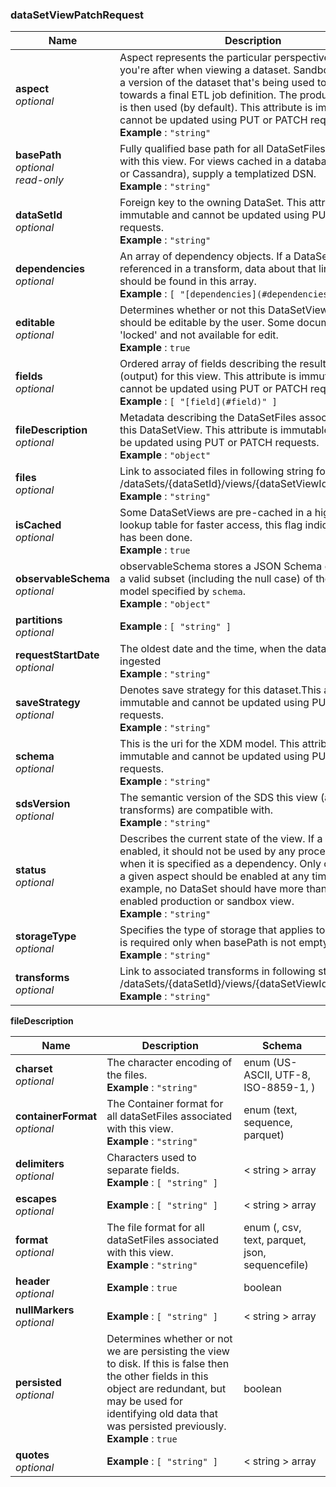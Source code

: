 
<a name="datasetviewpatchrequest"></a>
### dataSetViewPatchRequest

|Name|Description|Schema|
|---|---|---|
|**aspect**  <br>*optional*|Aspect represents the particular perspective or target you're after when viewing a dataset. Sandbox views are a version of the dataset that's being used to iterate towards a final ETL job definition. The production aspect is then used (by default). This attribute is immutable and cannot be updated using PUT or PATCH requests.  <br>**Example** : `"string"`|enum (production, sandbox)|
|**basePath**  <br>*optional*  <br>*read-only*|Fully qualified base path for all DataSetFiles associated with this view. For views cached in a database (HBase or Cassandra), supply a templatized DSN.  <br>**Example** : `"string"`|string|
|**dataSetId**  <br>*optional*|Foreign key to the owning DataSet. This attribute is immutable and cannot be updated using PUT or PATCH requests.  <br>**Example** : `"string"`|string|
|**dependencies**  <br>*optional*|An array of dependency objects. If a DataSetView is referenced in a transform, data about that linkage should be found in this array.  <br>**Example** : `[ "[dependencies](#dependencies)" ]`|< [dependencies](dependencies.md#dependencies) > array|
|**editable**  <br>*optional*|Determines whether or not this DataSetView definition should be editable by the user.  Some documents are 'locked' and not available for edit.  <br>**Example** : `true`|boolean|
|**fields**  <br>*optional*|Ordered array of fields describing the resulting schema (output) for this view. This attribute is immutable and cannot be updated using PUT or PATCH requests.  <br>**Example** : `[ "[field](#field)" ]`|< [field](field.md#field) > array|
|**fileDescription**  <br>*optional*|Metadata describing the DataSetFiles associated with this DataSetView. This attribute is immutable and cannot be updated using PUT or PATCH requests.  <br>**Example** : `"object"`|[fileDescription](#datasetviewpatchrequest-filedescription)|
|**files**  <br>*optional*|Link to associated files in following string format /dataSets/{dataSetId}/views/{dataSetViewId}/files  <br>**Example** : `"string"`|string|
|**isCached**  <br>*optional*|Some DataSetViews are pre-cached in a high-speed lookup table for faster access, this flag indicates if that has been done.  <br>**Example** : `true`|boolean|
|**observableSchema**  <br>*optional*|observableSchema stores a JSON Schema object that is a valid subset (including the null case) of the XDM model specified by `schema`.  <br>**Example** : `"object"`|object|
|**partitions**  <br>*optional*|**Example** : `[ "string" ]`|< string > array|
|**requestStartDate**  <br>*optional*|The oldest date and the time, when the data was last ingested  <br>**Example** : `"string"`|string|
|**saveStrategy**  <br>*optional*|Denotes save strategy for this dataset.This attribute is immutable and cannot be updated using PUT or PATCH requests.  <br>**Example** : `"string"`|enum (append, overwrite, delta)|
|**schema**  <br>*optional*|This is the uri for the XDM model. This attribute is immutable and cannot be updated using PUT or PATCH requests.  <br>**Example** : `"string"`|string|
|**sdsVersion**  <br>*optional*|The semantic version of the SDS this view (and it's transforms) are compatible with.  <br>**Example** : `"string"`|string|
|**status**  <br>*optional*|Describes the current state of the view.  If a view is not enabled, it should not be used by any process even when it is specified as a dependency. Only one view of a given aspect should be enabled at any time. For example, no DataSet should have more than one enabled production or sandbox view.  <br>**Example** : `"string"`|enum (enabled, disabled)|
|**storageType**  <br>*optional*|Specifies the type of storage that applies to basePath. It is required only when basePath is not empty.  <br>**Example** : `"string"`|enum (s3, hdfs, azure-blob)|
|**transforms**  <br>*optional*|Link to associated transforms in following string format /dataSets/{dataSetId}/views/{dataSetViewId}/transforms  <br>**Example** : `"string"`|string|

<a name="datasetviewpatchrequest-filedescription"></a>
**fileDescription**

|Name|Description|Schema|
|---|---|---|
|**charset**  <br>*optional*|The character encoding of the files.  <br>**Example** : `"string"`|enum (US-ASCII, UTF-8, ISO-8859-1, )|
|**containerFormat**  <br>*optional*|The Container format for all dataSetFiles associated with this view.  <br>**Example** : `"string"`|enum (text, sequence, parquet)|
|**delimiters**  <br>*optional*|Characters used to separate fields.  <br>**Example** : `[ "string" ]`|< string > array|
|**escapes**  <br>*optional*|**Example** : `[ "string" ]`|< string > array|
|**format**  <br>*optional*|The file format for all dataSetFiles associated with this view.  <br>**Example** : `"string"`|enum (, csv, text, parquet, json, sequencefile)|
|**header**  <br>*optional*|**Example** : `true`|boolean|
|**nullMarkers**  <br>*optional*|**Example** : `[ "string" ]`|< string > array|
|**persisted**  <br>*optional*|Determines whether or not we are persisting the view to disk.  If this is false then the other fields in this object are redundant, but may be used for identifying old data that was persisted previously.  <br>**Example** : `true`|boolean|
|**quotes**  <br>*optional*|**Example** : `[ "string" ]`|< string > array|



